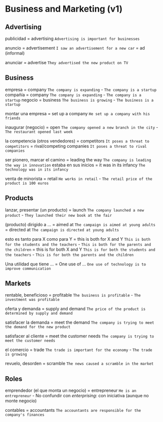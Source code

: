# Business and Marketing (v1)


## Advertising

publicidad = advertising `Advertising is important for businesses`

anuncio
    = advertisement `I saw an advertisement for a new car`
    = ad (informal)

anunciar = advertise `They advertised the new product on TV`

## Business

empresa = company `The company is expanding` - `The company is a startup`
compañía = company `The company is expanding` - `The company is a startup`
negocio = business `The business is growing` - `The business is a startup`

montar una empresa = set up a company `He set up a company with his friends`

inaugurar (negocio)
    = open `The company opened a new branch in the city` - `The restaurant opened last week`

la competencia (otros vendedores)
    = competitors `It poses a threat to competitors`
    = rival/competing companies `It poses a threat to rival companies`

ser pionero, marcar el camino = leading the way `The company is leading the way in innovation`
estaba en sus inicios = it was in its infancy `The technology was in its infancy`

venta de minorista = retail `He works in retail` - `The retail price of the product is 100 euros`

## Products

lanzar, presentar (un producto)
    = launch `The company launched a new product` - `They launched their new book at the fair`

(producto) dirigido a ...
    = aimed at `The campaign is aimed at young adults`
    = directed at `The campaign is directed at young adults`

esto es tanto para X como para Y
    = this is both for X and Y `This is both for the students and the teachers` - `This is both for the parents and the children`
    = this is for both X and Y `This is for both the students and the teachers` - `This is for both the parents and the children`

Una utilidad que tiene ... = One use of ... `One use of technology is to improve communication`

## Markets

rentable, beneficioso = profitable `The business is profitable` - `The investment was profitable`

oferta y demanda
    = supply and demand `The price of the product is determined by supply and demand`

satisfacer la demanda
    = meet the demand `The company is trying to meet the demand for the new product`

satisfacer al cliente = meet the customer needs `The company is trying to meet the customer needs`

el comercio = trade `The trade is important for the economy` - `The trade is growing`

revuelo, desorden = scramble `The news caused a scramble in the market`


## Roles

emprendedor (el que monta un negocio)
    = entrepreneur `He is an entrepreneur`
        - No confundir con _enterprising_: con iniciativa (aunque no monte negocio)

contables = accountants `The accountants are responsible for the company's finances`
